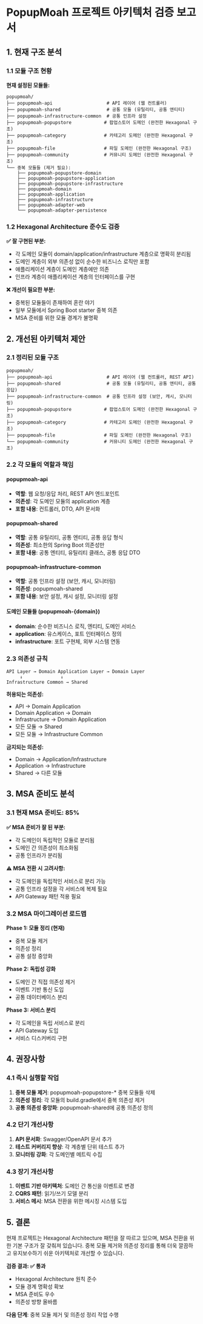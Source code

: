 # PopupMoah 프로젝트 아키텍처 검증 보고서

## 1. 현재 구조 분석

### 1.1 모듈 구조 현황

**현재 설정된 모듈들:**

```
popupmoah/
├── popupmoah-api                    # API 레이어 (웹 컨트롤러)
├── popupmoah-shared                 # 공통 모듈 (유틸리티, 공통 엔티티)
├── popupmoah-infrastructure-common  # 공통 인프라 설정
├── popupmoah-popupstore            # 팝업스토어 도메인 (완전한 Hexagonal 구조)
├── popupmoah-category              # 카테고리 도메인 (완전한 Hexagonal 구조)
├── popupmoah-file                  # 파일 도메인 (완전한 Hexagonal 구조)
├── popupmoah-community             # 커뮤니티 도메인 (완전한 Hexagonal 구조)
└── 중복 모듈들 (제거 필요):
    ├── popupmoah-popupstore-domain
    ├── popupmoah-popupstore-application
    ├── popupmoah-popupstore-infrastructure
    ├── popupmoah-domain
    ├── popupmoah-application
    ├── popupmoah-infrastructure
    ├── popupmoah-adapter-web
    └── popupmoah-adapter-persistence
```

### 1.2 Hexagonal Architecture 준수도 검증

**✅ 잘 구현된 부분:**

- 각 도메인 모듈이 domain/application/infrastructure 계층으로 명확히 분리됨
- 도메인 계층이 외부 의존성 없이 순수한 비즈니스 로직만 포함
- 애플리케이션 계층이 도메인 계층에만 의존
- 인프라 계층이 애플리케이션 계층의 인터페이스를 구현

**❌ 개선이 필요한 부분:**

- 중복된 모듈들이 존재하여 혼란 야기
- 일부 모듈에서 Spring Boot starter 중복 의존
- MSA 준비를 위한 모듈 경계가 불명확

## 2. 개선된 아키텍처 제안

### 2.1 정리된 모듈 구조

```
popupmoah/
├── popupmoah-api                    # API 레이어 (웹 컨트롤러, REST API)
├── popupmoah-shared                 # 공통 모듈 (유틸리티, 공통 엔티티, 공통 응답)
├── popupmoah-infrastructure-common  # 공통 인프라 설정 (보안, 캐시, 모니터링)
├── popupmoah-popupstore            # 팝업스토어 도메인 (완전한 Hexagonal 구조)
├── popupmoah-category              # 카테고리 도메인 (완전한 Hexagonal 구조)
├── popupmoah-file                  # 파일 도메인 (완전한 Hexagonal 구조)
└── popupmoah-community             # 커뮤니티 도메인 (완전한 Hexagonal 구조)
```

### 2.2 각 모듈의 역할과 책임

#### popupmoah-api

- **역할**: 웹 요청/응답 처리, REST API 엔드포인트
- **의존성**: 각 도메인 모듈의 application 계층
- **포함 내용**: 컨트롤러, DTO, API 문서화

#### popupmoah-shared

- **역할**: 공통 유틸리티, 공통 엔티티, 공통 응답 형식
- **의존성**: 최소한의 Spring Boot 의존성만
- **포함 내용**: 공통 엔티티, 유틸리티 클래스, 공통 응답 DTO

#### popupmoah-infrastructure-common

- **역할**: 공통 인프라 설정 (보안, 캐시, 모니터링)
- **의존성**: popupmoah-shared
- **포함 내용**: 보안 설정, 캐시 설정, 모니터링 설정

#### 도메인 모듈들 (popupmoah-{domain})

- **domain**: 순수한 비즈니스 로직, 엔티티, 도메인 서비스
- **application**: 유스케이스, 포트 인터페이스 정의
- **infrastructure**: 포트 구현체, 외부 시스템 연동

### 2.3 의존성 규칙

```
API Layer → Domain Application Layer → Domain Layer
     ↓              ↓
Infrastructure Common → Shared
```

**허용되는 의존성:**

- API → Domain Application
- Domain Application → Domain
- Infrastructure → Domain Application
- 모든 모듈 → Shared
- 모든 모듈 → Infrastructure Common

**금지되는 의존성:**

- Domain → Application/Infrastructure
- Application → Infrastructure
- Shared → 다른 모듈

## 3. MSA 준비도 분석

### 3.1 현재 MSA 준비도: 85%

**✅ MSA 준비가 잘 된 부분:**

- 각 도메인이 독립적인 모듈로 분리됨
- 도메인 간 의존성이 최소화됨
- 공통 인프라가 분리됨

**⚠️ MSA 전환 시 고려사항:**

- 각 도메인을 독립적인 서비스로 분리 가능
- 공통 인프라 설정을 각 서비스에 복제 필요
- API Gateway 패턴 적용 필요

### 3.2 MSA 마이그레이션 로드맵

**Phase 1: 모듈 정리 (현재)**

- 중복 모듈 제거
- 의존성 정리
- 공통 설정 중앙화

**Phase 2: 독립성 강화**

- 도메인 간 직접 의존성 제거
- 이벤트 기반 통신 도입
- 공통 데이터베이스 분리

**Phase 3: 서비스 분리**

- 각 도메인을 독립 서비스로 분리
- API Gateway 도입
- 서비스 디스커버리 구현

## 4. 권장사항

### 4.1 즉시 실행할 작업

1. **중복 모듈 제거**: popupmoah-popupstore-\* 중복 모듈들 삭제
2. **의존성 정리**: 각 모듈의 build.gradle에서 중복 의존성 제거
3. **공통 의존성 중앙화**: popupmoah-shared에 공통 의존성 정의

### 4.2 단기 개선사항

1. **API 문서화**: Swagger/OpenAPI 문서 추가
2. **테스트 커버리지 향상**: 각 계층별 단위 테스트 추가
3. **모니터링 강화**: 각 도메인별 메트릭 수집

### 4.3 장기 개선사항

1. **이벤트 기반 아키텍처**: 도메인 간 통신을 이벤트로 변경
2. **CQRS 패턴**: 읽기/쓰기 모델 분리
3. **서비스 메시**: MSA 전환을 위한 메시징 시스템 도입

## 5. 결론

현재 프로젝트는 Hexagonal Architecture 패턴을 잘 따르고 있으며, MSA 전환을 위한 기본 구조가 잘 갖춰져 있습니다. 중복 모듈 제거와 의존성 정리를 통해 더욱 깔끔하고 유지보수하기 쉬운 아키텍처로 개선할 수 있습니다.

**검증 결과: ✅ 통과**

- Hexagonal Architecture 원칙 준수
- 모듈 경계 명확성 확보
- MSA 준비도 우수
- 의존성 방향 올바름

**다음 단계**: 중복 모듈 제거 및 의존성 정리 작업 수행
